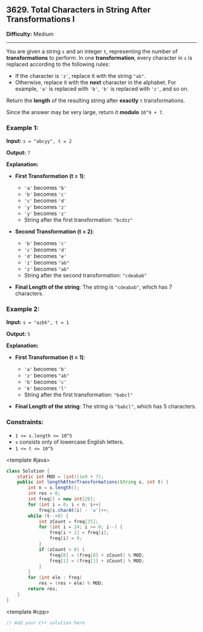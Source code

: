 ## 3629. Total Characters in String After Transformations I

**Difficulty:** Medium

---

You are given a string `s` and an integer `t`, representing the number of **transformations** to perform. In one **transformation**, every character in `s` is replaced according to the following rules:

- If the character is `'z'`, replace it with the string `"ab"`.
- Otherwise, replace it with the **next** character in the alphabet. For example, `'a'` is replaced with `'b'`, `'b'` is replaced with `'c'`, and so on.

Return the **length** of the resulting string after **exactly** `t` transformations.

Since the answer may be very large, return it **modulo** `10^9 + 7`.

### Example 1:

**Input:** `s = "abcyy", t = 2`

**Output:** `7`

**Explanation:**

- **First Transformation (t = 1)**:
    - `'a'` becomes `'b'`
    - `'b'` becomes `'c'`
    - `'c'` becomes `'d'`
    - `'y'` becomes `'z'`
    - `'y'` becomes `'z'`
    - String after the first transformation: `"bcdzz"`

- **Second Transformation (t = 2)**:
    - `'b'` becomes `'c'`
    - `'c'` becomes `'d'`
    - `'d'` becomes `'e'`
    - `'z'` becomes `"ab"`
    - `'z'` becomes `"ab"`
    - String after the second transformation: `"cdeabab"`

- **Final Length of the string**: The string is `"cdeabab"`, which has 7 characters.

### Example 2:

**Input:** `s = "azbk", t = 1`

**Output:** `5`

**Explanation:**

- **First Transformation (t = 1)**:
    - `'a'` becomes `'b'`
    - `'z'` becomes `"ab"`
    - `'b'` becomes `'c'`
    - `'k'` becomes `'l'`
    - String after the first transformation: `"babcl"`

- **Final Length of the string**: The string is `"babcl"`, which has 5 characters.

### Constraints:

- `1 <= s.length <= 10^5`
- `s` consists only of lowercase English letters.
- `1 <= t <= 10^5`

<CodeTabs :languages="[ { name: 'C++', slot: 'cpp' }, { name: 'Java', slot: 'java' } ]">

<template #java>

```java
class Solution {
    static int MOD = (int)(1e9 + 7);
    public int lengthAfterTransformations(String s, int t) {
        int n = s.length();
        int res = 0;
        int freq[] = new int[26];
        for (int i = 0; i < n; i++)
            freq[s.charAt(i) - 'a']++;
        while (t-->0) {
            int zCount = freq[25];
            for (int i = 24; i >= 0; i--) {
                freq[i + 1] = freq[i];
                freq[i] = 0;
            }
            if (zCount > 0) {
                freq[0] = (freq[0] + zCount) % MOD;
                freq[1] = (freq[1] + zCount) % MOD;
            }
        }
        for (int ele : freq)
            res = (res + ele) % MOD;
        return res;
    }
}
```

</template>

<template #cpp>

```cpp
// Add your C++ solution here
```

</template>

</CodeTabs>
